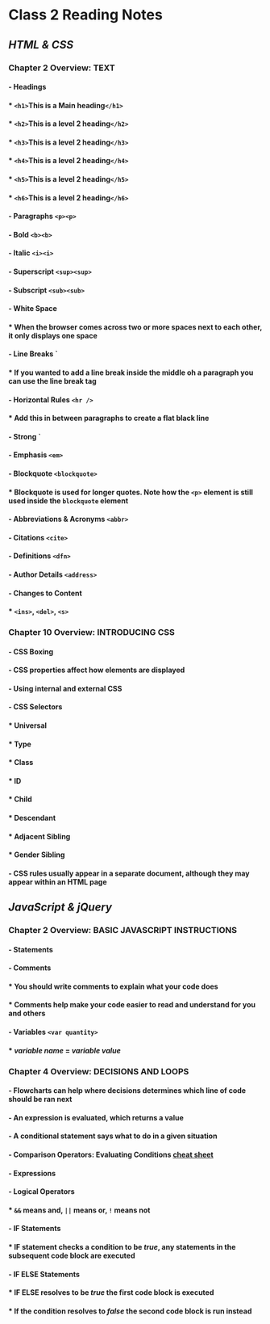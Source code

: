 # **Class 2 Reading Notes**

## *HTML & CSS*

### Chapter 2 Overview: TEXT
#### - Headings
  #### * `<h1>`This is a Main heading`</h1>`
  #### * `<h2>`This is a level 2 heading`</h2>`
  #### * `<h3>`This is a level 2 heading`</h3>`
  #### * `<h4>`This is a level 2 heading`</h4>`
  #### * `<h5>`This is a level 2 heading`</h5>`
  #### * `<h6>`This is a level 2 heading`</h6>`
#### - Paragraphs `<p><p>`
#### - Bold `<b><b>`
#### - Italic `<i><i>`
#### - Superscript `<sup><sup>`
#### - Subscript `<sub><sub>`
#### - White Space
  #### * When the browser comes across two or more spaces next to each other, it only displays one space
#### - Line Breaks `<br />
  #### * If you wanted to add a line break inside the middle oh a paragraph you can use the line break tag
#### - Horizontal Rules `<hr />`
  #### * Add this in between paragraphs to create a **flat black line**
#### - Strong `<strong>
#### - Emphasis `<em>`
#### - Blockquote `<blockquote>`
  #### * Blockquote is used for longer quotes. Note how the `<p>` element is still used inside the `blockquote` element
#### - Abbreviations & Acronyms `<abbr>`
#### - Citations `<cite>`
#### - Definitions `<dfn>`
#### - Author Details `<address>`
#### - Changes to Content
  #### * `<ins>`, `<del>`, `<s>`


### Chapter 10 Overview: INTRODUCING CSS
#### - CSS Boxing
#### - CSS properties affect how elements are displayed
#### - Using internal and external CSS
#### - CSS Selectors
  #### * Universal
  #### * Type
  #### * Class
  #### * ID
  #### * Child
  #### * Descendant
  #### * Adjacent Sibling
  #### * Gender Sibling
#### - CSS rules usually appear in a separate document, although they may appear within an HTML page


## *JavaScript & jQuery*

### Chapter 2 Overview: BASIC JAVASCRIPT INSTRUCTIONS
#### - Statements
#### - Comments
  #### * You should write comments to explain what your code does
  #### * Comments help make your code easier to read and understand for you and others
#### - Variables `<var quantity>`
  #### * *variable name* = *variable value*


### Chapter 4 Overview: DECISIONS AND LOOPS
#### - Flowcharts can help where decisions determines which line of code should be ran next
#### - An expression is evaluated, which returns a value
#### - A conditional statement says what to do in a given situation
#### - Comparison Operators: Evaluating Conditions [cheat sheet](https://developer.mozilla.org/en-US/docs/Web/JavaScript/Guide/Expressions_and_Operators)
#### - Expressions
#### - Logical Operators
  #### * `&&` means **and**, `||` means **or**, `!` means **not**
#### - **IF** Statements
  #### * **IF** statement checks a condition to be *true*, any statements in the subsequent code block are executed
#### - **IF ELSE** Statements
  #### * **IF ELSE** resolves to be *true* the first code block is executed
  #### * If the condition resolves to *false* the second code block is run instead